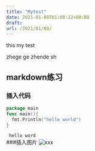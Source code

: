 ```yaml
---
title: "Mytest"
date: 2021-01-08T01:08:22+08:00
draft: 
url: /2021/01/08/
---
```


this my test


zhege   ge zhende sh 


## markdown练习

### 插入代码

```go
package main
func main(){
  fmt.Println("hello world")
}
```
` hello word`  
###插入图片
![xxx](/images/2018/12/52639.jpg)


